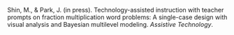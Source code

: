 Shin, M., & Park, J. (in press). Technology-assisted instruction with teacher prompts on fraction multiplication word problems: A single-case design with visual analysis and Bayesian multilevel modeling. *Assistive Technology*.
